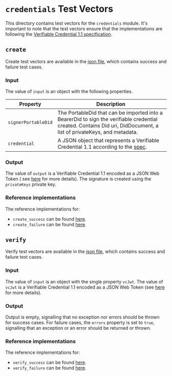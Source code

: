 # `credentials` Test Vectors

This directory contains test vectors for the `credentials` module. It's important to note that the test vectors ensure
that
the implementations are following the [Verifiable Credential 1.1 specification](https://www.w3.org/TR/vc-data-model/).

## `create`

Create test vectors are available in the [json file](./create.json), which contains success and failure test cases.

### Input

The value of `input` is an object with the following properties.

| Property            | Description                                                                                                                                                          |
|---------------------|----------------------------------------------------------------------------------------------------------------------------------------------------------------------|
| `signerPortableDid` | The PortableDid that can be imported into a BearerDid to sign the verifiable credential created. Contains Did uri, DidDocument, a list of privateKeys, and metadata. |
| `credential`        | A JSON object that represents a Verifiable Credential 1.1 according to the [spec](https://www.w3.org/TR/vc-data-model/).                                             |

### Output

The value of `output` is a Verifiable Credential 1.1 encoded as a JSON Web Token (
see [here](https://www.w3.org/TR/vc-data-model/#json-web-token) for more details). The signature is created using
the `privateKeys` private key.

### Reference implementations

The reference implementations for:

* `create_success` can be
  found [here](https://github.com/TBD54566975/web5-kt/blob/466e8d8ca9771ae3a98767e5a4a79ac7b1e7a5d8/credentials/src/test/kotlin/web5/sdk/credentials/VerifiableCredentialTest.kt#L244).
* `create_failure` can be
  found [here](https://github.com/TBD54566975/web5-kt/blob/466e8d8ca9771ae3a98767e5a4a79ac7b1e7a5d8/credentials/src/test/kotlin/web5/sdk/credentials/VerifiableCredentialTest.kt#L285).

## `verify`

Verify test vectors are available in the [json file](./verify.json), which contains success and failure test cases.

### Input

The value of `input` is an object with the single property `vcJwt`. The value of `vcJwt` is a Verifiable Credential 1.1
encoded as a JSON Web Token (see [here](https://www.w3.org/TR/vc-data-model/#json-web-token) for more details).

### Output

Output is empty, signalling that no exception nor errors should be thrown for success cases. For failure cases, the
`errors` property is set to `true`, signalling that an exception or an error should be returned or thrown.

### Reference implementations

The reference implementations for:

* `verify_success` can be
  found [here](https://github.com/TBD54566975/web5-kt/blob/466e8d8ca9771ae3a98767e5a4a79ac7b1e7a5d8/credentials/src/test/kotlin/web5/sdk/credentials/VerifiableCredentialTest.kt#L261).
* `verify_failure` can be
  found [here](https://github.com/TBD54566975/web5-kt/blob/466e8d8ca9771ae3a98767e5a4a79ac7b1e7a5d8/credentials/src/test/kotlin/web5/sdk/credentials/VerifiableCredentialTest.kt#L273).
